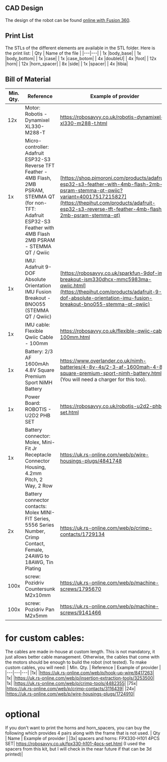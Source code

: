 ## CAD Design ##
The design of the robot can be found [online with Fusion 360](https://a360.co/49cv0nH).


## Print List ##
The STLs of the different elements are available in the STL folder. Here is the print list:
|  Qty | Name of the file  | 
|---|---|
| 1x |body_base|
| 1x |body_bottom|
| 1x |case|
| 1x |case_botom|
| 4x |doubleU|
| 4x |foot|
| 12x |horn|
| 12x |horn_spacer|
| 8x |side|
| 1x |spacer|
| 4x |tibia|


## Bill of Material ##
|  Min. Qty. | Reference  | Example of provider | 
|---|---|---|
|12x| Motor: Robotis - Dynamixel XL330-M288-T| https://robosavvy.co.uk/robotis-dynamixel-xl330-m288-t.html|
|1x| Micro-controller: Adafruit ESP32-S3 Reverse TFT Feather - 4MB Flash, 2MB PSRAM, STEMMA QT (for non-TFT: Adafruit ESP32-S3 Feather with 4MB Flash 2MB PSRAM - STEMMA QT / Qwiic| [https://shop.pimoroni.com/products/adafruit-esp32-s3-feather-with-4mb-flash-2mb-psram-stemma-qt-qwiic?variant=40017517215827](https://thepihut.com/products/adafruit-esp32-s3-reverse-tft-feather-4mb-flash-2mb-psram-stemma-qt)|
|1x| IMU: Adafruit 9-DOF Absolute Orientation IMU Fusion Breakout - BNO055 (STEMMA QT / Qwiic)| [https://robosavvy.co.uk/sparkfun-9dof-imu-breakout-ism330dhcx-mmc5983ma-qwiic.html](https://thepihut.com/products/adafruit-9-dof-absolute-orientation-imu-fusion-breakout-bno055-stemma-qt-qwiic)|
|1x| IMU cable: Flexible Qwiic Cable - 100mm| https://robosavvy.co.uk/flexible-qwiic-cable-100mm.html|
|1x| Battery: 2/3 AF 1600mAh 4.8V Square Premium Sport NiMH Battery| https://www.overlander.co.uk/nimh-batteries/4-8v-4s/2-3-af-1600mah-4-8v-square-premium-sport-nimh-battery.html (You will need a charger for this too). |
|1x| Power Board: ROBOTIS - U2D2 PHB SET| https://robosavvy.co.uk/robotis-u2d2-phb-set.html|
|1x| Battery connector: Molex, Mini-Fit Jr Receptacle Connector Housing, 4.2mm Pitch, 2 Way, 2 Row| https://uk.rs-online.com/web/p/wire-housings-plugs/4841748|
|2x| Battery connector contacts: Molex MINI-FIT Series, 5556 Series Number, Crimp Contact, Female, 24AWG to 18AWG, Tin Plating| https://uk.rs-online.com/web/p/crimp-contacts/1729134|
|100x| screw: Pozidriv Countersunk M2x10mm|https://uk.rs-online.com/web/p/machine-screws/1795670 |
|100x| screw: Pozidriv Pan M2x5mm|https://uk.rs-online.com/web/p/machine-screws/9141466| 

# for custom cables: #
The cables are made in-house at custom length. This is not mandatory, it just allows better cable management. Otherwise, the cables that come with the motors should be enough to build the robot (not tested). To make custom cables, you will need: 
|  Min. Qty. | Reference  | Example of provider | 
|---|---|---|
|1x| |https://uk.rs-online.com/web/p/hook-up-wire/8417263|
|1x| |https://uk.rs-online.com/web/p/insertion-extraction-tools/3253500|
|1x| |https://uk.rs-online.com/web/p/crimp-tools/4482355|
|75x| |https://uk.rs-online.com/web/p/crimp-contacts/3116439|
|24x| |https://uk.rs-online.com/web/p/wire-housings-plugs/1724910|

# optional #
If you don't want to print the horns and horn_spacers, you can buy the following which provides 4 pairs along with the frame that is not used. 
|  Qty | Name  | Example of provider | 
|3x| spacers and horns: FPX330-H101 4PCS SET| https://robosavvy.co.uk/fpx330-h101-4pcs-set.html (I used the spacers from this kit, but I will check in the near future if that can be 3d printed)|

